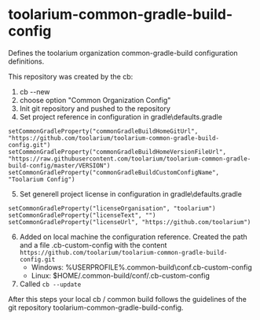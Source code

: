 # toolarium-common-gradle-build-config
Defines the toolarium organization common-gradle-build configuration definitions.

This repository was created by the cb:
1) cb --new
2) choose option "Common Organization Config"
3) Init git repository and pushed to the repository
4) Set project reference in configuration in gradle\defaults.gradle
```
setCommonGradleProperty("commonGradleBuildHomeGitUrl", "https://github.com/toolarium/toolarium-common-gradle-build-config.git")
setCommonGradleProperty("commonGradleBuildHomeVersionFileUrl", "https://raw.githubusercontent.com/toolarium/toolarium-common-gradle-build-config/master/VERSION")
setCommonGradleProperty("commonGradleBuildCustomConfigName", "Toolarium Config")
```
5) Set generell project license in configuration in gradle\defaults.gradle
```
setCommonGradleProperty("licenseOrganisation", "toolarium")
setCommonGradleProperty("licenseText", "")
setCommonGradleProperty("licenseUrl", "https://github.com/toolarium")
```
6) Added on local machine the configuration reference. Created the path and a file .cb-custom-config with the content `https://github.com/toolarium/toolarium-common-gradle-build-config.git`
   - Windows: %USERPROFILE%\.common-build\conf\.cb-custom-config
   - Linux: $HOME/.common-build/conf/.cb-custom-config
7) Called `cb --update`

After this steps your local cb / common build follows the guidelines of the git repository toolarium-common-gradle-build-config.
